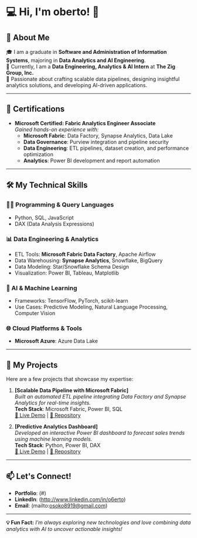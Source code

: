 # 💻 Hi, I'm oberto! 👋

## 🚀 About Me
🎓 I am a graduate in **Software and Administration of Information Systems**, majoring in **Data Analytics and AI Engineering**.  
💼 Currently, I am a **Data Engineering, Analytics & AI Intern** at **The Zig Group, Inc.**  
🌟 Passionate about crafting scalable data pipelines, designing insightful analytics solutions, and developing AI-driven applications.

---

## 🎯 Certifications
- **Microsoft Certified: Fabric Analytics Engineer Associate**  
  *Gained hands-on experience with:*  
  - **Microsoft Fabric**: Data Factory, Synapse Analytics, Data Lake  
  - **Data Governance**: Purview integration and pipeline security  
  - **Data Engineering**: ETL pipelines, dataset creation, and performance optimization  
  - **Analytics**: Power BI development and report automation  

---

## 🛠️ My Technical Skills

### **👨‍💻 Programming & Query Languages**
- Python, SQL, JavaScript  
- DAX (Data Analysis Expressions)

### **📊 Data Engineering & Analytics**
- ETL Tools: **Microsoft Fabric Data Factory**, Apache Airflow  
- Data Warehousing: **Synapse Analytics**, Snowflake, BigQuery  
- Data Modeling: Star/Snowflake Schema Design  
- Visualization: Power BI, Tableau, Matplotlib  

### **🤖 AI & Machine Learning**
- Frameworks: TensorFlow, PyTorch, scikit-learn  
- Use Cases: Predictive Modeling, Natural Language Processing, Computer Vision  

### **🌐 Cloud Platforms & Tools**
- **Microsoft Azure**: Azure Data Lake  

---

## 📂 My Projects
Here are a few projects that showcase my expertise:

1. **[Scalable Data Pipeline with Microsoft Fabric]**  
   _Built an automated ETL pipeline integrating Data Factory and Synapse Analytics for real-time insights._  
   **Tech Stack**: Microsoft Fabric, Power BI, SQL  
   [🔗 Live Demo](#) | [📂 Repository](#)

2. **[Predictive Analytics Dashboard]**  
   _Developed an interactive Power BI dashboard to forecast sales trends using machine learning models._  
   **Tech Stack**: Python, Power BI, DAX  
   [🔗 Live Demo](#) | [📂 Repository](#)

---


## 📫 Let's Connect!
- **Portfolio**: (#)
- **LinkedIn**: (http://www.linkedin.com/in/o6erto)
- **Email**: (mailto:osoko8919@gmail.com)

---

**💡 Fun Fact:** _I’m always exploring new technologies and love combining data analytics with AI to uncover actionable insights!_
